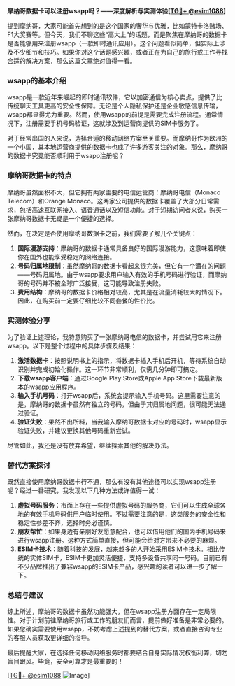 **摩纳哥数据卡可以注册wsapp吗？——深度解析与实测体验[[TG💪+ @esim1088](https://t.me/s/esim1088)]**

提到摩纳哥，大家可能首先想到的是这个国家的奢华与优雅，比如蒙特卡洛赌场、F1大奖赛等。但今天，我们不聊这些“高大上”的话题，而是聚焦在摩纳哥的数据卡是否能够用来注册wsapp（一款即时通讯应用）。这个问题看似简单，但实际上涉及不少细节和技巧。如果你对这个话题感兴趣，或者正在为自己的旅行或工作寻找合适的解决方案，那么这篇文章绝对值得一看。

### wsapp的基本介绍

wsapp是一款近年来崛起的即时通讯软件，它以加密通信为核心卖点，提供了比传统聊天工具更高的安全性保障。无论是个人隐私保护还是企业敏感信息传输，wsapp都显得尤为重要。然而，使用wsapp的前提是需要完成注册流程。通常情况下，注册需要手机号码验证，这就涉及到运营商提供的SIM卡服务了。

对于经常出国的人来说，选择合适的移动网络方案至关重要。而摩纳哥作为欧洲的一个小国，其本地运营商提供的数据卡也成了许多游客关注的对象。那么，摩纳哥的数据卡究竟能否顺利用于wsapp注册呢？

### 摩纳哥数据卡的特点

摩纳哥虽然面积不大，但它拥有两家主要的电信运营商：摩纳哥电信（Monaco Telecom）和Orange Monaco。这两家公司提供的数据卡覆盖了大部分日常需求，包括高速互联网接入、语音通话以及短信功能。对于短期访问者来说，购买一张摩纳哥数据卡无疑是一个便捷的选择。

然而，在决定是否使用摩纳哥数据卡之前，我们需要了解几个关键点：

1. **国际漫游支持**：摩纳哥的数据卡通常具备良好的国际漫游能力，这意味着即使你在国外也能享受稳定的网络连接。
2. **号码归属地限制**：虽然摩纳哥的数据卡看起来很完美，但它有一个潜在的问题——号码归属地。由于wsapp要求用户输入有效的手机号码进行验证，而摩纳哥的号码并不被全球广泛接受，这可能导致注册失败。
3. **费用结构**：摩纳哥的数据卡价格相对较高，尤其是在流量消耗较大的情况下。因此，在购买前一定要仔细比较不同套餐的性价比。

### 实测体验分享

为了验证上述理论，我特意购买了一张摩纳哥电信的数据卡，并尝试用它来注册wsapp。以下是整个过程中的具体步骤及结果：

1. **激活数据卡**：按照说明书上的指示，将数据卡插入手机后开机，等待系统自动识别并完成初始化操作。这一环节非常顺利，仅需几分钟即可搞定。
2. **下载wsapp客户端**：通过Google Play Store或Apple App Store下载最新版本的wsapp应用程序。
3. **输入手机号码**：打开wsapp后，系统会提示输入手机号码。这里需要注意的是，摩纳哥的数据卡虽然有独立的号码，但由于其归属地问题，很可能无法通过验证。
4. **验证失败**：果然不出所料，当我输入摩纳哥数据卡对应的号码时，wsapp显示验证失败，并建议更换其他号码重新尝试。

尽管如此，我还是没有放弃希望，继续探索其他的解决办法。

### 替代方案探讨

既然直接使用摩纳哥数据卡行不通，那么有没有其他途径可以实现wsapp注册呢？经过一番研究，我发现以下几种方法或许值得一试：

1. **虚拟号码服务**：市面上存在一些提供虚拟号码的服务商，它们可以生成全球各地的有效手机号码供用户临时使用。不过需要注意的是，这类服务的安全性和稳定性参差不齐，选择时务必谨慎。
2. **朋友帮忙**：如果身边有亲朋好友愿意配合，也可以借用他们的国内手机号码来进行wsapp注册。这种方式简单直接，但可能会给对方带来不必要的麻烦。
3. **ESIM卡技术**：随着科技的发展，越来越多的人开始采用ESIM卡技术。相比传统的实体SIM卡，ESIM卡更加灵活便捷，支持多设备共享同一号码。目前已有不少品牌推出了兼容wsapp的ESIM卡产品，感兴趣的读者可以进一步了解一下。

### 总结与建议

综上所述，摩纳哥的数据卡虽然功能强大，但在wsapp注册方面存在一定局限性。对于计划前往摩纳哥旅行或工作的朋友们而言，提前做好准备是非常必要的。如果您确实需要使用wsapp，不妨考虑上述提到的替代方案，或者直接咨询专业的客服人员获取更详细的指导。

最后提醒大家，在选择任何移动网络服务时都要结合自身实际情况权衡利弊，切勿盲目跟风。毕竟，安全可靠才是最重要的！

[[TG💪+ @esim1088](https://t.me/s/esim1088) ![Image](https://i.postimg.cc/4NQfJmqS/Snipaste-2025-05-13-00-14-12.png)]